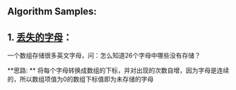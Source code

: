 
## Algorithm Samples:
## 1. [丢失的字母](src/main/java/cn/chenzw/simple_algorithm/dothers)：

一个数组存储很多英文字母，问：怎么知道26个字母中哪些没有存储？

**思路: ** 将每个字母转换成数组的下标，并对出现的次数自增，因为字母是连续的，所以数组项值为0的数组下标值即为未存储的字母
